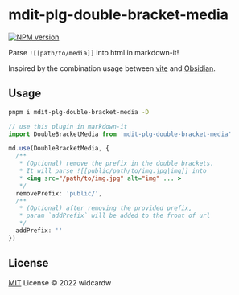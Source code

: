 # mdit-plg-double-bracket-media

[![NPM version](https://img.shields.io/npm/v/mdit-plg-double-bracket-media?color=a1b858&label=)](https://www.npmjs.com/package/mdit-plg-double-bracket-media)

Parse `![[path/to/media]]` into html in markdown-it!

Inspired by the combination usage between [vite](https://vitejs.dev) and [Obsidian](https://obsidian.md). 

## Usage

```sh
pnpm i mdit-plg-double-bracket-media -D
```

```ts
// use this plugin in markdown-it
import DoubleBracketMedia from 'mdit-plg-double-bracket-media'

md.use(DoubleBracketMedia, {
  /**
   * (Optional) remove the prefix in the double brackets.
   * It will parse ![[public/path/to/img.jpg|img]] into
   * <img src="/path/to/img.jpg" alt="img" ... >
   */
  removePrefix: 'public/',
  /**
   * (Optional) after removing the provided prefix,
   * param `addPrefix` will be added to the front of url
   */
  addPrefix: ''
})
```


## License

[MIT](./LICENSE) License © 2022 widcardw
